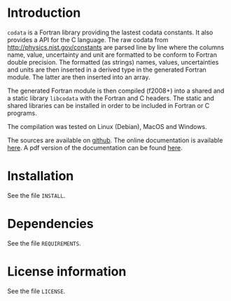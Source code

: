 # Introduction

`codata` is a Fortran library providing the lastest codata constants.
It also provides a API for the C language. 
The raw codata from http://physics.nist.gov/constants are parsed line by line
where the columns name, value, uncertainty and unit are formatted to be conform to Fortran double precision.
The formatted (as strings) names, values, uncertainties and units are then inserted in a 
derived type in the generated Fortran module. The latter are then inserted into an array.

The generated Fortran module is then compiled (f2008+) into a shared and a static library `libcodata` with the Fortran and C headers. 
The static and shared libraries can be installed in order to be included in Fortran or C programs.

The compilation was tested on Linux (Debian), MacOS and Windows.

The sources are available on [github](https://github.com/MilanSkocic/codata).
The online documentation is available [here](https://milanskocic.github.io/codata/index.html).
A pdf version of the documentation can be found 
[here](https://milanskocic.github.io/codata/refman.pdf). 


# Installation

See the file `INSTALL`. 


# Dependencies

See the file `REQUIREMENTS`.


# License information

See the file `LICENSE`.

